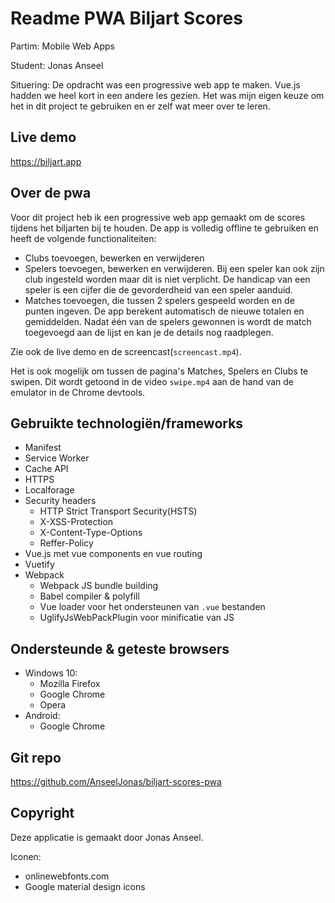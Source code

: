 # Readme PWA Biljart Scores
Partim: Mobile Web Apps

Student: Jonas Anseel

Situering: De opdracht was een progressive web app te maken. Vue.js hadden we heel kort in een andere les gezien. Het was mijn eigen keuze om het in dit project te gebruiken en er zelf wat meer over te leren.

## Live demo
https://biljart.app

## Over de pwa
Voor dit project heb ik een progressive web app gemaakt om de scores tijdens het biljarten bij te houden. De app is volledig offline te gebruiken en heeft de volgende functionaliteiten:
* Clubs toevoegen, bewerken en verwijderen
* Spelers toevoegen, bewerken en verwijderen. Bij een speler kan ook zijn club ingesteld worden maar dit is niet verplicht. De handicap van een speler is een cijfer die de gevorderdheid van een speler aanduid. 
* Matches toevoegen, die tussen 2 spelers gespeeld worden en de punten ingeven. De app berekent automatisch de nieuwe totalen en gemiddelden. Nadat één van de spelers gewonnen is wordt de match toegevoegd aan de lijst en kan je de details nog raadplegen.

Zie ook de live demo en de screencast(`screencast.mp4`).

Het is ook mogelijk om tussen de pagina's Matches, Spelers en Clubs te swipen. Dit wordt getoond in de video `swipe.mp4` aan de hand van de emulator in de Chrome devtools.

## Gebruikte technologiën/frameworks
* Manifest
* Service Worker
* Cache API
* HTTPS
* Localforage
* Security headers
    * HTTP Strict Transport Security(HSTS)
    * X-XSS-Protection
    * X-Content-Type-Options
    * Reffer-Policy
* Vue.js met vue components en vue routing
* Vuetify
* Webpack
  * Webpack JS bundle building
  * Babel compiler & polyfill
  * Vue loader voor het ondersteunen van `.vue` bestanden
  * UglifyJsWebPackPlugin voor minificatie van JS

## Ondersteunde & geteste browsers
* Windows 10:
   * Mozilla Firefox
   * Google Chrome
   * Opera
* Android:
   * Google Chrome

## Git repo
https://github.com/AnseelJonas/biljart-scores-pwa

## Copyright
Deze applicatie is gemaakt door Jonas Anseel.

Iconen: 
* onlinewebfonts.com
* Google material design icons
